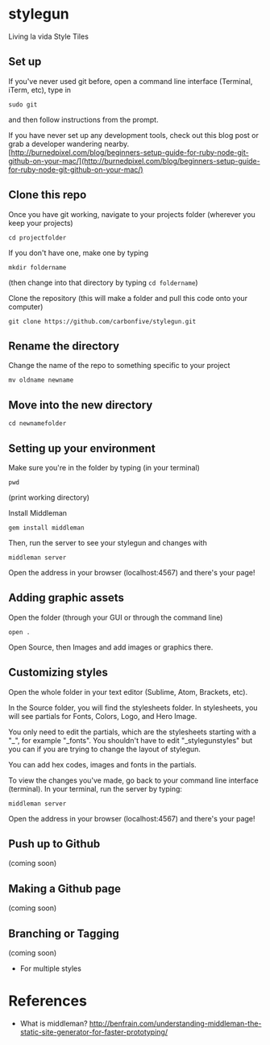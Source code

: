 # stylegun
Living la vida Style Tiles

## Set up

If you've never used git before, open a command line interface (Terminal, iTerm, etc), type in

``sudo git``

and then follow instructions from the prompt.

If you have never set up any development tools, check out this blog post or grab a developer wandering nearby. [http://burnedpixel.com/blog/beginners-setup-guide-for-ruby-node-git-github-on-your-mac/](http://burnedpixel.com/blog/beginners-setup-guide-for-ruby-node-git-github-on-your-mac/)

## Clone this repo

Once you have git working, navigate to your projects folder (wherever you keep your projects)

``cd projectfolder``

If you don't have one, make one by typing

``mkdir foldername``

(then change into that directory by typing ``cd foldername``)

Clone the repository (this will make a folder and pull this code onto your computer)

``git clone https://github.com/carbonfive/stylegun.git``

## Rename the directory

Change the name of the repo to something specific to your project

``mv oldname newname``

## Move into the new directory 

``cd newnamefolder``

## Setting up your environment

Make sure you're in the folder by typing (in your terminal)

``pwd``

(print working directory)

Install Middleman

``gem install middleman``

Then, run the server to see your stylegun and changes with

``middleman server``

Open the address in your browser (localhost:4567) and there's your page!

## Adding graphic assets

Open the folder (through your GUI or through the command line)

`` open . ``

Open Source, then Images and add images or graphics there.


## Customizing styles

Open the whole folder in your text editor (Sublime, Atom, Brackets, etc). 

In the Source folder, you will find the stylesheets folder. In stylesheets, you will see partials for Fonts, Colors, Logo, and Hero Image.

You only need to edit the partials, which are the stylesheets starting with a "_", for example "_fonts". You shouldn't have to edit "_stylegunstyles" but you can if you are trying to change the layout of stylegun.

You can add hex codes, images and fonts in the partials.

To view the changes you've made, go back to your command line interface (terminal). In your terminal, run the server by typing:

``middleman server``

Open the address in your browser (localhost:4567) and there's your page!

## Push up to Github

(coming soon)

## Making a Github page

(coming soon)

## Branching or Tagging
(coming soon)

* For multiple styles

# References

* What is middleman? http://benfrain.com/understanding-middleman-the-static-site-generator-for-faster-prototyping/
